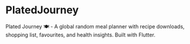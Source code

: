 # PlatedJourney
Plated Journey 🍽️ - A global random meal planner with recipe downloads, shopping list, favourites, and health insights. Built with Flutter.
